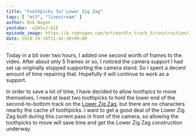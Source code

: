```yaml
---
title: "toothpicks for Lower Zig Zag"
tags: [ "mt3", "livestream" ]
author: Rob Nugen
youtube: -uZASuJ-61E
episode_image: https://b.robnugen.com/art/marble_track_3/construction/2018/2018_oct_15_toothpics_for_lower_zig_zag.jpg
date: 2018-10-16T11:41:38+09:00
---
```


Today in a bit over two hours, I added one second worth of frames to
the video.  After about only 5 frames or so, I noticed the camera
support I had set up originally stopped supporting the camera
stand. So I spent a decent amount of time repairing that.  Hopefully
it will continue to work as a support.

In order to save a lot of time, I have decided to allow toothpics to
move themselves.  I need at least two toothpicks to hold the lower end
of the second-to-bottom track on the [Lower Zig Zag](/p/lzz), but
there are no characters nearby the cache of toothpicks.  I want to get
a good deal of the Lower Zig Zag built during this current pass in
front of the camera, so allowing the toothpicks to move will save time
and get the Lower Zig Zag construction underway.

